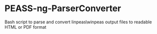 # PEASS-ng-ParserConverter
Bash script to parse and convert linpeas\winpeas output files to readable HTML or PDF format
